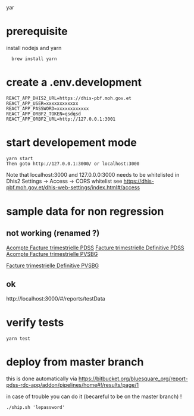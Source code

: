 yar
# prerequisite

install nodejs and yarn

```
  brew install yarn
```

# create a .env.development

```
REACT_APP_DHIS2_URL=https://dhis-pbf.moh.gov.et
REACT_APP_USER=xxxxxxxxxxxx
REACT_APP_PASSWORD=xxxxxxxxxxxx
REACT_APP_ORBF2_TOKEN=qsdqsd
REACT_APP_ORBF2_URL=http://127.0.0.1:3001
```

# start developement mode
```
yarn start
Then goto http://127.0.0.1:3000/ or localhost:3000
```

Note that localhost:3000 and 127.0.0.0:3000 needs to be whitelisted in Dhis2 Settings -> Access -> CORS whitelist
see https://dhis-pbf.moh.gov.et/dhis-web-settings/index.html#/access

# sample data for non regression

## not working (renamed ?)
[Acompte Facture trimestrielle PDSS](http://localhost:3000/#/reports/2019Q1/ycfAd7dPlp4/pdss-quarterly-advance)
[Facture trimestrielle Definitive PDSS](http://localhost:3000/#/reports/2018Q4/ycfAd7dPlp4/pdss-quarterly-deposit)
[Acompte Facture trimestrielle PVSBG](http://localhost:3000/index.html#/reports/2018Q4/jv39GZIfWuI/pvsbg-quarterly-advance)

[Facture trimestrielle Definitive PVSBG](http://localhost:3000/#/reports/2018Q2/jv39GZIfWuI/pvsbg-quarterly-deposit)

## ok


http://localhost:3000/#/reports/testData



# verify tests

```
yarn test
```

# deploy from master branch
this is done automatically via https://bitbucket.org/bluesquare_org/report-pdss-rdc-app/addon/pipelines/home#!/results/page/1

in case of trouble you can do it (becareful to be on the master branch) !

```
./ship.sh 'lepassword'
```